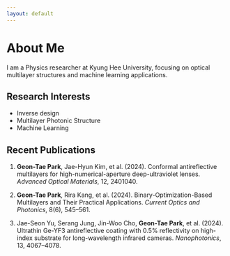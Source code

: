 ```yaml
---
layout: default
---
```


# About Me

I am a Physics researcher at Kyung Hee University, focusing on optical multilayer structures and machine learning applications.

## Research Interests
- Inverse design
- Multilayer Photonic Structure
- Machine Learning

## Recent Publications

1. **Geon-Tae Park**, Jae-Hyun Kim, et al. (2024). Conformal antireflective multilayers for high-numerical-aperture deep-ultraviolet lenses. *Advanced Optical Materials*, 12, 2401040.

2. **Geon-Tae Park**, Rira Kang, et al. (2024). Binary-Optimization-Based Multilayers and Their Practical Applications. *Current Optics and Photonics*, 8(6), 545–561.

3. Jae-Seon Yu, Serang Jung, Jin-Woo Cho, **Geon-Tae Park**, et al. (2024). Ultrathin Ge-YF3 antireflective coating with 0.5% reflectivity on high-index substrate for long-wavelength infrared cameras. *Nanophotonics*, 13, 4067–4078.
